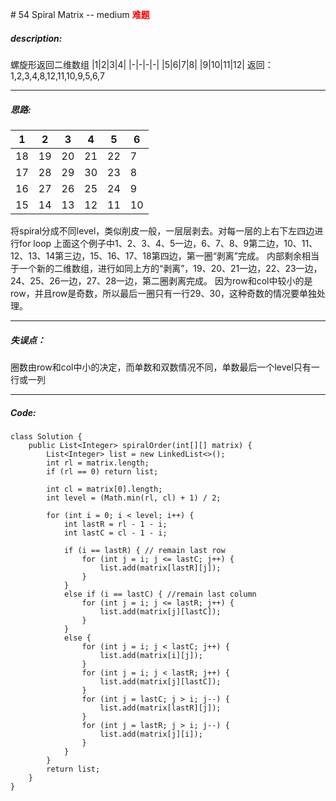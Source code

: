 \# 54 Spiral Matrix -- medium
<span style="color:red; font-weight:bold;">难题</span>
##### description:
螺旋形返回二维数组
|1|2|3|4|
|-|-|-|-|
|5|6|7|8|
|9|10|11|12|
返回：1,2,3,4,8,12,11,10,9,5,6,7
****************
##### 思路:
|1|2|3|4|5|6|
|-|-|-|-|-|-|
|18|19|20|21|22|7|
|17|28|29|30|23|8|
|16|27|26|25|24|9|
|15|14|13|12|11|10|
将spiral分成不同level，类似削皮一般，一层层剥去。对每一层的上右下左四边进行for loop
上面这个例子中1、2、3、4、5一边，6、7、8、9第二边，10、11、12、13、14第三边，15、16、17、18第四边，第一圈“剥离”完成。
内部剩余相当于一个新的二维数组，进行如同上方的“剥离”，19、20、21一边，22、23一边，24、25、26一边，27、28一边，第二圈剥离完成。
因为row和col中较小的是row，并且row是奇数，所以最后一圈只有一行29、30，这种奇数的情况要单独处理。
**********
##### 失误点：
圈数由row和col中小的决定，而单数和双数情况不同，单数最后一个level只有一行或一列
********
##### Code:
```
class Solution {
    public List<Integer> spiralOrder(int[][] matrix) {
        List<Integer> list = new LinkedList<>();
        int rl = matrix.length;
        if (rl == 0) return list;

        int cl = matrix[0].length;
        int level = (Math.min(rl, cl) + 1) / 2;

        for (int i = 0; i < level; i++) {
            int lastR = rl - 1 - i;
            int lastC = cl - 1 - i;

            if (i == lastR) { // remain last row
                for (int j = i; j <= lastC; j++) {
                    list.add(matrix[lastR][j]);
                }
            }
            else if (i == lastC) { //remain last column
                for (int j = i; j <= lastR; j++) {
                    list.add(matrix[j][lastC]);
                }
            }
            else {
                for (int j = i; j < lastC; j++) {
                    list.add(matrix[i][j]);
                }
                for (int j = i; j < lastR; j++) {
                    list.add(matrix[j][lastC]);
                }
                for (int j = lastC; j > i; j--) {
                    list.add(matrix[lastR][j]);
                }
                for (int j = lastR; j > i; j--) {
                    list.add(matrix[j][i]);
                }
            }
        }
        return list;
    }
}
```
